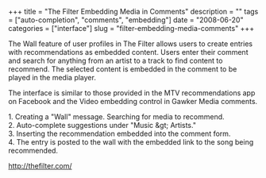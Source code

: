 +++
title = "The Filter Embedding Media in Comments"
description = ""
tags = ["auto-completion", "comments", "embedding"]
date = "2008-06-20"
categories = ["interface"]
slug = "filter-embedding-media-comments"
+++


<p>The Wall feature of user profiles in The Filter allows users to create entries with recommendations as embedded content. Users enter their comment and search for anything from an artist to a track to find content to recommend. The selected content is embedded in the comment to be played in the media player.</p>
<p>The interface is similar to those provided in the MTV recommendations app on Facebook and the Video embedding control in Gawker Media comments.</p>
<div id="screens-full" class="clear"><div class="caption">1. Creating a &quot;Wall&quot; message. Searching for media to recommend.</div><div class="fullimg clear"><a href="/media/interface/thefilter-media-message-1.png" class="group" rel="group" title="1. Creating a &quot;Wall&quot; message. Searching for media to recommend."><img src="/media/interface/thefilter-media-message-1.png" alt="" class="img-responsive"></a></div></div><div id="screens-full" class="clear"><div class="caption">2. Auto-complete suggestions under &quot;Music &amp;gt; Artists.&quot;</div><div class="fullimg clear"><a href="/media/interface/thefilter-media-message-2.png" class="group" rel="group" title="2. Auto-complete suggestions under &quot;Music &amp;gt; Artists.&quot;"><img src="/media/interface/thefilter-media-message-2.png" alt="" class="img-responsive"></a></div></div><div id="screens-full" class="clear"><div class="caption">3. Inserting the recommendation embedded into the comment form.</div><div class="fullimg clear"><a href="/media/interface/thefilter-media-message-3.png" class="group" rel="group" title="3. Inserting the recommendation embedded into the comment form."><img src="/media/interface/thefilter-media-message-3.png" alt="" class="img-responsive"></a></div></div><div id="screens-full" class="clear"><div class="caption">4. The entry is posted to the wall with the embedded link to the song being recommended.</div><div class="fullimg clear"><a href="/media/interface/thefilter-media-message-4.png" class="group" rel="group" title="4. The entry is posted to the wall with the embedded link to the song being recommended."><img src="/media/interface/thefilter-media-message-4.png" alt="" class="img-responsive"></a></div></div>        
<p><a href="http://thefilter.com/">http://thefilter.com/</a></p>

